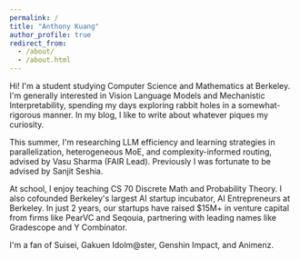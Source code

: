 ```yaml
---
permalink: /
title: "Anthony Kuang"
author_profile: true
redirect_from:
  - /about/
  - /about.html
---
```


Hi! I'm a student studying Computer Science and Mathematics at Berkeley. I'm generally interested in Vision Language Models and Mechanistic Interpretability, spending my days exploring rabbit holes in a somewhat-rigorous manner. In my blog, I like to write about whatever piques my curiosity.

This summer, I'm researching LLM efficiency and learning strategies in parallelization, heterogeneous MoE, and complexity-informed routing, advised by Vasu Sharma (FAIR Lead). Previously I was fortunate to be advised by Sanjit Seshia.

At school, I enjoy teaching CS 70 Discrete Math and Probability Theory. I also cofounded Berkeley's largest AI startup incubator, AI Entrepreneurs at Berkeley. In just 2 years, our startups have raised $15M+ in venture capital from firms like PearVC and Seqouia, partnering with leading names like Gradescope and Y Combinator.

I'm a fan of Suisei, Gakuen Idolm@ster, Genshin Impact, and Animenz.
